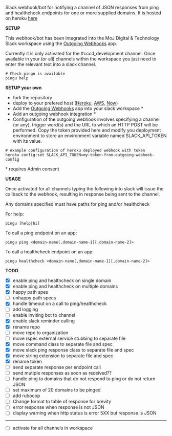Slack webhook/bot for notifying a channel of JSON responses from ping and healthcheck endpoints
for one or more supplied domains. It is hosted on heroku [here](https://slack-pingu.herokuapp.com/)

**SETUP**

This webhook/bot has been integrated into the MoJ Digital & Technology Slack workspace
using the [Outgoing Webhooks](https://api.slack.com/custom-integrations/outgoing-webhooks) app.

Currently it is only activated for the #cccd_development channel. Once available in your (or all) channels
within the workspace you just need to enter the relevant text into a slack channel.

```
# Check pingu is available
pingu help
```

**SETUP your own**

 - fork the repository
 - deploy to your prefered host ([Heroku](https://www.heroku.com/), [AWS](https://aws.amazon.com/), [Now](https://zeit.co/now))
 - Add the [Outgoing Webhooks](https://api.slack.com/custom-integrations/outgoing-webhooks) app into your slack workspace \*
 - Add an outgoing webhook integration \*
 - Configuration of the outgoing webhook involves specifying a channel (or any), trigger word(s) and the URL to which an HTTP POST will be performed. Copy the token provided here and modify you deployment environment to store an environment variable named SLACK_API_TOKEN with its value.

```
# example configuration of heroku deployed webhook with token
heroku config:set SLACK_API_TOKEN=my-token-from-outgoing-webhook-config
```

\* requires Admin consent

**USAGE**

Once activated for all channels typing the following into slack will
issue the callback to the webhook, resulting in response being sent
to the channel.

Any domains specified must have paths for ping and/or healthcheck

For help:

```
pingu [help|hi]
```

To call a ping endpoint on an app:
```
pingu ping <domain-name[,domain-name-1][,domain-name-2]>
```

To call a healthcheck endpoint on an app:
```
pingu healthcheck <domain-name[,domain-name-1][,domain-name-2]>
```

**TODO**

  - [X] enable ping and healthcheck on single domain
  - [X] enable ping and healthcheck on multiple domains
  - [X] happy path spes
  - [ ] unhappy path specs
  - [X] handle timeout on a call to ping/healthcheck
  - [ ] add logging
  - [ ] enable inviting bot to channel
  - [X] enable slack reminder calling
  - [X] rename repo
  - [ ] move repo to organization
  - [ ] move rspec external service stubbing to separate file
  - [X] move command class to separate file and spec
  - [X] move slack ping response class to separate file and spec
  - [X] move string extension to separate file and spec
  - [X] rename token
  - [ ] send separate response per endpoint call
  - [ ] send mutiple responses as soon as received??
  - [ ] handle ping to domains that do not respond to ping or do not return JSON
  - [ ] set maximum of 20 domains to be pinged
  - [ ] add rubocop
  - [ ] Change format to table of response for brevity
  - [ ] error response when response is not JSON
  - [ ] display warning when http status is error 5XX but response is JSON
  --------------------------------------------------------------
  - [ ] activate for all channels in workspace
